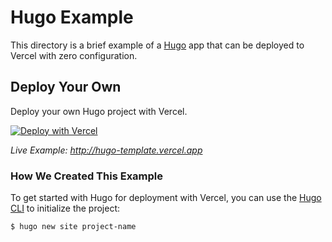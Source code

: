 # Hugo Example

This directory is a brief example of a [Hugo](http://gohugo.io/) app that can be deployed to Vercel with zero configuration.

## Deploy Your Own

Deploy your own Hugo project with Vercel.

[![Deploy with Vercel](http://vercel.com/button)](http://vercel.com/new/clone?repository-url=http://github.com/vercel/vercel/tree/main/examples/hugo&template=hugo)

_Live Example: http://hugo-template.vercel.app_

### How We Created This Example

To get started with Hugo for deployment with Vercel, you can use the [Hugo CLI](http://gohugo.io/commands/) to initialize the project:

```shell
$ hugo new site project-name
```
